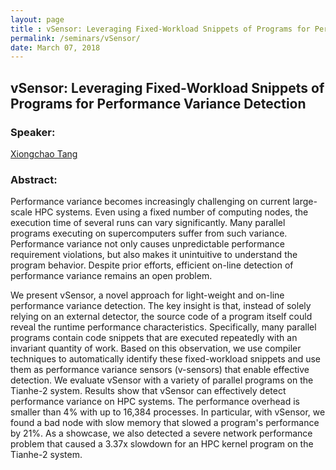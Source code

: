 ```yaml
---
layout: page
title : vSensor: Leveraging Fixed-Workload Snippets of Programs for Performance Variance Detection
permalink: /seminars/vSensor/
date: March 07, 2018
---
```


## vSensor: Leveraging Fixed-Workload Snippets of Programs for Performance Variance Detection

### Speaker:

[Xiongchao Tang]()

### Abstract:

Performance variance becomes increasingly challenging on current large-scale HPC systems. Even using a fixed number of computing nodes, the execution time of several runs can vary significantly. Many parallel programs executing on supercomputers suffer from such variance. Performance variance not only causes unpredictable performance requirement violations, but also makes it unintuitive to understand the program behavior. Despite prior efforts, efficient on-line detection of performance variance remains an open problem.

We present vSensor, a novel approach for light-weight and on-line performance variance detection. The key insight is that, instead of solely relying on an external detector, the source code of a program itself could reveal the runtime performance characteristics. Specifically, many parallel programs contain code snippets that are executed repeatedly with an invariant quantity of work. Based on this observation, we use compiler techniques to automatically identify these fixed-workload snippets and use them as performance variance sensors (v-sensors) that enable effective detection. We evaluate vSensor with a variety of parallel programs on the Tianhe-2 system. Results show that vSensor can effectively detect performance variance on HPC systems. The performance overhead is smaller than 4% with up to 16,384 processes. In particular, with vSensor, we found a bad node with slow memory that slowed a program's performance by 21%. As a showcase, we also detected a severe network performance problem that caused a 3.37x slowdown for an HPC kernel program on the Tianhe-2 system.


